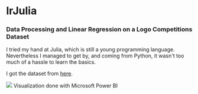 # lrJulia

### Data Processing and Linear Regression on a Logo Competitions Dataset

I tried my hand at Julia, which is still a young programming language. Nevertheless I managed to get by, and coming from Python,
it wasn't too much of a hassle to learn the basics.

I got the dataset from [here](https://dataverse.harvard.edu/dataset.xhtml?persistentId=doi:10.7910/DVN/MZUYN3).

![](https://raw.githubusercontent.com/Hugo-Nattagh/lrJulia/master/Visu/CompetBi.png)
Visualization done with Microsoft Power BI
